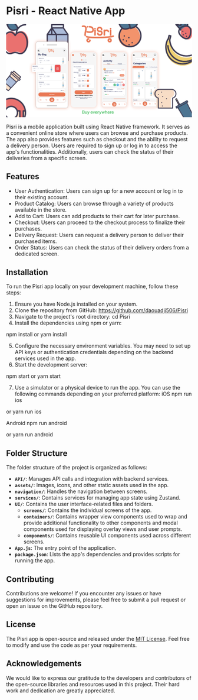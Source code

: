 # Pisri - React Native App

![Pisri Showcase](./assets/pictures/cover.png)

Pisri is a mobile application built using React Native framework. It serves as a convenient online store where users can browse and purchase products. The app also provides features such as checkout and the ability to request a delivery person. Users are required to sign up or log in to access the app's functionalities. Additionally, users can check the status of their deliveries from a specific screen.

## Features

- User Authentication: Users can sign up for a new account or log in to their existing account.
- Product Catalog: Users can browse through a variety of products available in the store.
- Add to Cart: Users can add products to their cart for later purchase.
- Checkout: Users can proceed to the checkout process to finalize their purchases.
- Delivery Request: Users can request a delivery person to deliver their purchased items.
- Order Status: Users can check the status of their delivery orders from a dedicated screen.

## Installation

To run the Pisri app locally on your development machine, follow these steps:

1. Ensure you have Node.js installed on your system.
2. Clone the repository from GitHub: https://github.com/daouadji506/Pisri
3. Navigate to the project's root directory: cd Pisri
4. Install the dependencies using npm or yarn:

npm install
or
yarn install

5. Configure the necessary environment variables. You may need to set up API keys or authentication credentials depending on the backend services used in the app.
6. Start the development server:

npm start
or
yarn start

7. Use a simulator or a physical device to run the app. You can use the following commands depending on your preferred platform:
iOS
npm run ios

or
yarn run ios

Android
npm run android

or
yarn run android

## Folder Structure

The folder structure of the project is organized as follows:

- **`API/`**: Manages API calls and integration with backend services.
- **`assets/`**: Images, icons, and other static assets used in the app.
- **`navigation/`**: Handles the navigation between screens.
- **`services/`**: Contains services for managing app state using Zustand.
- **`UI/`**: Contains the user interface-related files and folders.
  - **`screens/`**: Contains the individual screens of the app.
  - **`containers/`**: Contains wrapper view components used to wrap and provide additional functionality to other components and modal                        components used for displaying overlay views and user prompts.
  - **`components/`**: Contains reusable UI components used across different screens.
- **`App.js`**: The entry point of the application.
- **`package.json`**: Lists the app's dependencies and provides scripts for running the app.

## Contributing

Contributions are welcome! If you encounter any issues or have suggestions for improvements, please feel free to submit a pull request or open an issue on the GitHub repository.

## License

The Pisri app is open-source and released under the [MIT License](LICENSE). Feel free to modify and use the code as per your requirements.

## Acknowledgements

We would like to express our gratitude to the developers and contributors of the open-source libraries and resources used in this project. Their hard work and dedication are greatly appreciated.





